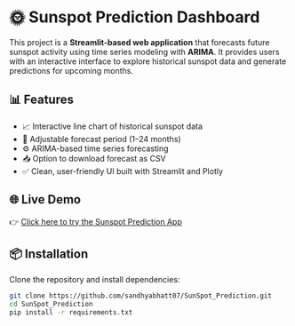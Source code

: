 # 🌞 Sunspot Prediction Dashboard

This project is a **Streamlit-based web application** that forecasts future sunspot activity using time series modeling with **ARIMA**. It provides users with an interactive interface to explore historical sunspot data and generate predictions for upcoming months.

## 📊 Features

- 📈 Interactive line chart of historical sunspot data  
- 🔮 Adjustable forecast period (1–24 months)  
- ⚙️ ARIMA-based time series forecasting  
- 📥 Option to download forecast as CSV  
- ✅ Clean, user-friendly UI built with Streamlit and Plotly

## 🌐 Live Demo

👉 [Click here to try the Sunspot Prediction App](https://sandhyabhatt07-sunspot-prediction-sunspotter-chcunu.streamlit.app/)

## 📦 Installation

Clone the repository and install dependencies:

```bash
git clone https://github.com/sandhyabhatt07/SunSpot_Prediction.git
cd SunSpot_Prediction
pip install -r requirements.txt
